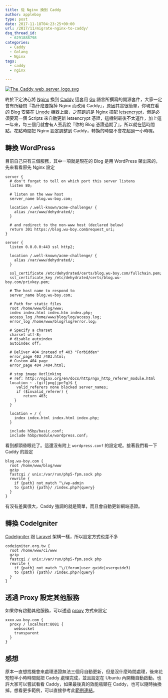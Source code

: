 ```yaml
---
title: 從 Nginx 換到 Caddy
author: appleboy
type: post
date: 2017-11-18T04:23:25+00:00
url: /2017/11/migrate-nginx-to-caddy/
dsq_thread_id:
  - 6291888798
categories:
  - Caddy
  - Golang
  - Nginx
tags:
  - caddy
  - nginx

---
```

[<img src="https://i1.wp.com/farm1.staticflickr.com/528/32758934825_665c449ff3_z.jpg?w=840&#038;ssl=1" alt="The_Caddy_web_server_logo.svg" data-recalc-dims="1" />][1]

終於下定決心將 [Nginx][2] 換到 [Caddy][3] 這套用 [Go][4] 語言所撰寫的開源套件，大家一定會有所疑問『為什麼要換掉 Nginx 而改用 Caddy』，原因其實很簡單，你現在看的 Blog 安裝在 [Linode][5] 機器上面，之前跑的是 Nginx 搭配 [letsencrypt][6]，但是必須要寫一個 Scripts 來自動更新 letsencrypt 憑證，這機制最後不太運作，加上這一年來，每三個月就會有人丟我說『你的 Blog 憑證過期了』，所以就在這時間點，花點時間把 Nginx 設定調整到 Caddy，轉換的時間不會花超過一小時喔。

<!--more-->

## 轉換 WordPress

目前自己只有三個服務，其中一項就是現在的 Blog 是用 WordPress 架出來的，先來看看原先 Nginx 設定

<pre><code class="language-bash">server {
  # don't forget to tell on which port this server listens
  listen 80;

  # listen on the www host
  server_name blog.wu-boy.com;

  location /.well-known/acme-challenge/ {
    alias /var/www/dehydrated/;
  }

  # and redirect to the non-www host (declared below)
  return 301 https://blog.wu-boy.com$request_uri;
}

server {
  listen 0.0.0.0:443 ssl http2;

  location /.well-known/acme-challenge/ {
    alias /var/www/dehydrated/;
  }

  ssl_certificate /etc/dehydrated/certs/blog.wu-boy.com/fullchain.pem;
  ssl_certificate_key /etc/dehydrated/certs/blog.wu-boy.com/privkey.pem;

  # The host name to respond to
  server_name blog.wu-boy.com;

  # Path for static files
  root /home/www/blog/www;
  index index.html index.htm index.php;
  access_log /home/www/blog/log/access.log;
  error_log /home/www/blog/log/error.log;

  # Specify a charset
  charset utf-8;
  # disable autoindex
  autoindex off;

  # Deliver 404 instead of 403 "Forbidden"
  error_page 403 /403.html;
  # Custom 404 page
  error_page 404 /404.html;

  # stop image Hotlinking
  # ref: http://nginx.org/en/docs/http/ngx_http_referer_module.html
  location ~ .(gif|png|jpe?g)$ {
     valid_referers none blocked server_names;
     if ($invalid_referer) {
        return 403;
    }
  }

  location = / {
    index index.html index.html index.php;
  }

  include h5bp/basic.conf;
  include h5bp/module/wordpress.conf;</code></pre>

看到都頭昏眼花了。這還沒有附上 `wordpress.conf` 的設定呢。接著我們看一下 Caddy 的設定

<pre><code class="language-bash">blog.wu-boy.com {
  root /home/www/blog/www
  gzip
  fastcgi / unix:/var/run/php5-fpm.sock php
  rewrite {
    if {path} not_match ^\/wp-admin
    to {path} {path}/ /index.php?{query}
  }
}</code></pre>

有沒有差異很大，Caddy 強調的就是簡單，而且會自動更新網站憑證。

## 轉換 CodeIgniter

[CodeIgniter][7] 跟 [Laravel][8] 架構一樣，所以設定方式也差不多

<pre><code class="language-bash">codeigniter.org.tw {
  root /home/www/ci/www
  gzip
  fastcgi / unix:/var/run/php5-fpm.sock php
  rewrite {
    if {path} not_match ^\/(forum|user_guide|userguide3)
    to {path} {path}/ /index.php?{query}
  }
}</code></pre>

## 透過 Proxy 設定其他服務

如果你有啟動其他服務，可以透過 [proxy][9] 方式來設定

<pre><code class="language-bash">xxxx.wu-boy.com {
  proxy / localhost:8081 {
    websocket
    transparent
  }
}</code></pre>

## 感想

原本一直想找機會來處理憑證無法三個月自動更新，但是沒什麼時間處理，後來花短短半小時時間就把 Caddy 處理完成，並且設定在 Ubuntu 內開機自動啟動。也許大家可以嘗試看看 Caddy，如果最後真的效能瓶頸在 Caddy，也可以隨時抽換掉。想看更多範例，可以直接參考此[範例連結][10]。

 [1]: https://www.flickr.com/photos/appleboy/32758934825/in/dateposted-public/ "The_Caddy_web_server_logo.svg"
 [2]: https://nginx.org/en/
 [3]: https://caddyserver.com/
 [4]: https://golang.org
 [5]: https://www.linode.com/
 [6]: https://letsencrypt.org/
 [7]: https://codeigniter.org.tw/
 [8]: https://laravel.com/
 [9]: https://caddyserver.com/docs/proxy
 [10]: https://github.com/caddyserver/examples